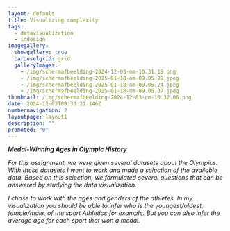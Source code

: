 ```yaml
---
layout: default
title: Visualizing complexity
tags:
  - datavisualization
  - indesign
imagegallery:
  showgallery: true
  carouselgrid: grid
  galleryImages:
    - /img/scherm­afbeelding-2024-12-03-om-10.31.19.png
    - /img/scherm­afbeelding-2025-01-18-om-09.05.09.jpeg
    - /img/scherm­afbeelding-2025-01-18-om-09.05.24.jpeg
    - /img/scherm­afbeelding-2025-01-18-om-09.05.37.jpeg
thumbnail: /img/scherm­afbeelding-2024-12-03-om-10.32.06.png
date: 2024-12-03T09:33:21.146Z
numbernavigation: 2
layoutpage: layout1
description: ""
promoted: "0"
---
```

***Medal-Winning Ages in Olympic History***



*For this assignment, we were given several datasets about the Olympics. With these datasets I went to work and made a selection of the available data. Based on this selection, we formulated several questions that can be answered by studying the data visualization.*

*I chose to work with the ages and genders of the athletes. In my visualization you should be able to infer who is the youngest/oldest, female/male, of the sport Athletics for example. But you can also infer the average age for each sport that won a medal.*